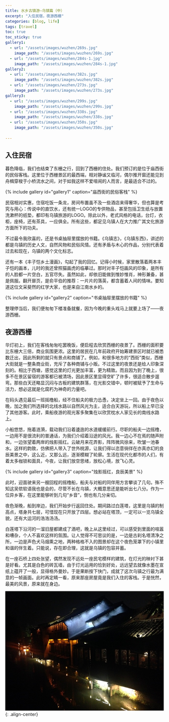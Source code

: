 ```yaml
---
title: 水乡古镇游—乌镇篇（中）
excerpt: "入住民宿，夜游西栅"
categories: [blog, life]
tags: [travel]
toc: true
toc_sticky: true
gallery1:
  - url: "/assets/images/wuzhen/269s.jpg"
    image_path: "/assets/images/wuzhen/269s.jpg"
  - url: "/assets/images/wuzhen/284s-1.jpg"
    image_path: "/assets/images/wuzhen/284s-1.jpg"
gallery2:
  - url: "/assets/images/wuzhen/382s.jpg"
    image_path: "/assets/images/wuzhen/382s.jpg"
  - url: "/assets/images/wuzhen/273s.jpg"
    image_path: "/assets/images/wuzhen/273s.jpg"
gallery3:
  - url: "/assets/images/wuzhen/299s.jpg"
    image_path: "/assets/images/wuzhen/299s.jpg"
  - url: "/assets/images/wuzhen/338s.jpg"
    image_path: "/assets/images/wuzhen/338s.jpg"
  - url: "/assets/images/wuzhen/350s.jpg"
    image_path: "/assets/images/wuzhen/350s.jpg"

---
```


## 入住民宿

暮色降临，我们也结束了东栅之行，回到了西栅的住处。我们预订的是位于庙西街的民俗客栈。这里位于西栅景区的最西端，相对静谧又临河，偶尔推开窗还能见到舟楫穿梭于小桥流水之间，对于如我这样不爱喧闹的人而言，是最适合不过的。

{% include gallery id="gallery1" caption="庙西街的民俗客栈" %}

民宿相对实惠，住宿吃饭一条龙，房间布置虽不及一些酒店来得奢华，但也算是考究与用心：传说中的直饮水，还有统一LOGO的专供物品，甚至包括卫生纸与放置洗漱杯的纸垫，都印有乌镇旅游的LOGO。除此以外，老式风格的电话，台灯，衣柜，座椅，还有茶具，一应俱全。所有这些，都足见乌镇人在大力推广其文化旅游方面所下的功夫。

不过最令我欣喜的，还是书桌抽屉里摆放的书籍。《乌镇志》，《乌镇东西》，讲述的都是乌镇的历史人文，自然风物和民俗风情。还有矛盾与木心的作品，分别代表着过去和现在，乌镇的两个文化标志。

还有一本《丰子恺乡土漫画》，勾起了我的回忆。记得小时候，家里散落着两本丰子恺的画本，儿时的我还曾照猫画虎的临摹过。那时对丰子恺画风的印象，是所有的人脸都一片空白，五官尽失。虽然如此，却依旧能做到惟妙惟肖，神形兼备，甚是佩服。翻开扉页，是俞平伯的推荐：一片片的落英，都含蓄着人间的情味。要知道这位文采斐然的红学大家，也是来自江南水乡的。

{% include gallery id="gallery2" caption="书桌抽屉里摆放的书籍" %}

整理停当后，我们便匆匆下楼准备就餐，因为今晚的重头戏马上就要上场了——夜游西栅。

## 夜游西栅

华灯初上，我们在客栈匆匆吃罢晚饭，便启程去欣赏西栅的夜景了。西栅的面积要比东栅大三倍，商业氛围更浓。这里的居民在几年前政府开始筹建景区时就已被悉数迁出，因此所剩的就只有景点和商铺了。例如，和很多地方的“西街”类似，西栅大街就是一整条商业街，充斥了各种商铺与小贩。不过这里的夜景还是给人印象深刻的。相比于西塘，感觉这里的灯光更加丰富，更为精致。而且因为到了晚上，很多不在景区留宿的游客都已被清场，因此景区里显得空旷了许多，很适合散步遛弯。那些白天还略显沉闷与古板的建筑群落，在光影交错中，顿时被赋予了生命与活力，想必这就是化腐朽为神奇的力量吧。

在码头遇见最后一班摇橹船，经不住船夫的极力怂恿，决定坐上一回。由于夜色以晚，加之我们所选择的北线水路以自然风光为主，适合白天游玩，所以船上早已没了其他游客。此时，乘船夜游的观光客多聚集在以欣赏枕水人家见长的南线水路上。

小船悠悠，拖着涟漪，载动我们沿着逶迤的水道缓缓前行。尽职的船夫一边摇橹，一边用不是很流利的普通话，为我们介绍着沿途的风光。我一边心不在焉的随声附和，一边张望着两岸的烛影摇红。云破月来花弄影，阵阵微风徐来，吹皱一池春水。这样的韵致，仿佛把人带入了世外桃源，让我们得以恣意徜徉在亦真亦幻的良辰美景之中，这么近，又那么远，逐渐模糊了轮廓。生活在现代化都市的人们，有着太多枷锁和面具，今夜，让我们放空思绪，放松心境，放飞心灵。

{% include gallery id="gallery3" caption="烛影摇红，良辰美景" %}

此时，迎面驶来另一艘回程的摇橹船，船夫与对船的同伴用方言攀谈了几句。殊不知这吴侬软语我也是会的，尽管不长在乌镇，大概意思还是能听出七八分。作为一位异乡客，在这里能够听到几句“乡音”，倒也有几分亲切。

夜色渐晚，船到岸边，我们开始步行返回住处。期间路过白莲塔，这里是乌镇的制高点，塔身共七层，可惜现在只开放了四层。想必站在塔顶，一定可以一览乌镇全貌，还有大运河的浩浩汤汤。

白莲塔下沿河的一溜旧屋都建成了酒吧，晚上从这里经过，可以感受到里面的喧嚣和嘈杂，个人不喜欢这样的氛围。让人觉得不可思议的是，一边是古刹名塔清净之所，一边是声色犬马烟熏之地，两种格格不入的图景却在这个夜色笼罩下的小镇里和谐的伴生着。只能说，存在即合理，这就是乌镇的包容并蓄。

在一座石桥上四处张望，偶然发现不远处一座民宅模样的建筑，在灯光的映衬下甚是好看。尤其是白色的砖瓦墙，由于灯光运用的恰到好处，远远望去就像水墨在宣纸上蕴开了一般，显得格外曼妙。于是果断按下快门，成就了这次乌镇之行最为满意的一帧画面。此时再定睛一看，原来那座房屋竟是我们入住的客栈。于是恍然，最美的风景，原来就在身边。

![image-center](/assets/images/wuzhen/373s.jpg){: .align-center}
